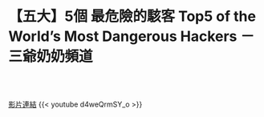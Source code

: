 # 【五大】5個 最危險的駭客 Top5 of the World’s Most Dangerous Hackers － 三爺奶奶頻道

<!--more-->
<!--271-->
<br><br/>

[影片連結](https://www.youtube.com/watch?v=d4weQrmSY_o)
{{< youtube d4weQrmSY_o >}}
